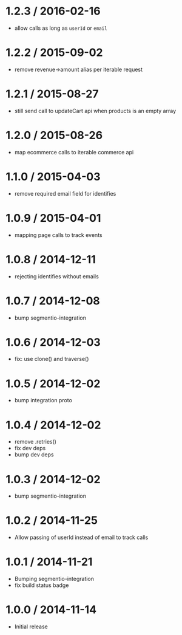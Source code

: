 
1.2.3 / 2016-02-16
==================

  * allow calls as long as `userId` or `email`

1.2.2 / 2015-09-02
==================

  * remove revenue->amount alias per iterable request

1.2.1 / 2015-08-27
==================

  * still send call to updateCart api when products is an empty array

1.2.0 / 2015-08-26
==================

  * map ecommerce calls to iterable commerce api

1.1.0 / 2015-04-03
==================

  * remove required email field for identifies

1.0.9 / 2015-04-01
==================

  * mapping page calls to track events

1.0.8 / 2014-12-11
==================

  * rejecting identifies without emails

1.0.7 / 2014-12-08
==================

 * bump segmentio-integration

1.0.6 / 2014-12-03
==================

  * fix: use clone() and traverse()

1.0.5 / 2014-12-02
==================

 * bump integration proto

1.0.4 / 2014-12-02
==================

 * remove .retries()
 * fix dev deps
 * bump dev deps

1.0.3 / 2014-12-02
==================

 * bump segmentio-integration

1.0.2 / 2014-11-25
==================

  * Allow passing of userId instead of email to track calls

1.0.1 / 2014-11-21
==================

 * Bumping segmentio-integration
 * fix build status badge

1.0.0 / 2014-11-14
==================

  * Initial release
